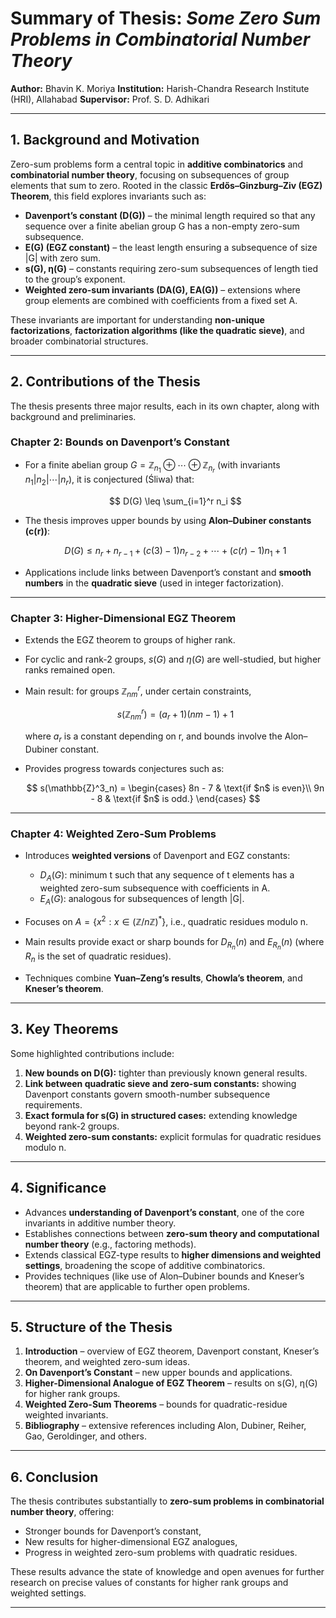 # Summary of Thesis: *Some Zero Sum Problems in Combinatorial Number Theory*

**Author:** Bhavin K. Moriya
**Institution:** Harish-Chandra Research Institute (HRI), Allahabad
**Supervisor:** Prof. S. D. Adhikari

---

## 1. Background and Motivation

Zero-sum problems form a central topic in **additive combinatorics** and **combinatorial number theory**, focusing on subsequences of group elements that sum to zero. Rooted in the classic **Erdős–Ginzburg–Ziv (EGZ) Theorem**, this field explores invariants such as:

* **Davenport’s constant (D(G))** – the minimal length required so that any sequence over a finite abelian group G has a non-empty zero-sum subsequence.
* **E(G) (EGZ constant)** – the least length ensuring a subsequence of size |G| with zero sum.
* **s(G), η(G)** – constants requiring zero-sum subsequences of length tied to the group’s exponent.
* **Weighted zero-sum invariants (DA(G), EA(G))** – extensions where group elements are combined with coefficients from a fixed set A.

These invariants are important for understanding **non-unique factorizations**, **factorization algorithms (like the quadratic sieve)**, and broader combinatorial structures.

---

## 2. Contributions of the Thesis

The thesis presents three major results, each in its own chapter, along with background and preliminaries.

### **Chapter 2: Bounds on Davenport’s Constant**

* For a finite abelian group $G = \mathbb{Z}_{n_1} \oplus \cdots \oplus \mathbb{Z}_{n_r}$ (with invariants $n_1 | n_2 | \cdots | n_r$), it is conjectured (Śliwa) that:

  $$
  D(G) \leq \sum_{i=1}^r n_i
  $$
* The thesis improves upper bounds by using **Alon–Dubiner constants (c(r))**:

  $$
  D(G) \leq n_r + n_{r-1} + (c(3)-1)n_{r-2} + \cdots + (c(r)-1)n_1 + 1
  $$
* Applications include links between Davenport’s constant and **smooth numbers** in the **quadratic sieve** (used in integer factorization).

---

### **Chapter 3: Higher-Dimensional EGZ Theorem**

* Extends the EGZ theorem to groups of higher rank.
* For cyclic and rank-2 groups, $s(G)$ and $η(G)$ are well-studied, but higher ranks remained open.
* Main result: for groups $\mathbb{Z}^r_{nm}$, under certain constraints,

  $$
  s(\mathbb{Z}^r_{nm}) = (a_r + 1)(nm - 1) + 1
  $$

  where $a_r$ is a constant depending on r, and bounds involve the Alon–Dubiner constant.
* Provides progress towards conjectures such as:

  $$
  s(\mathbb{Z}^3_n) =
  \begin{cases}
  8n - 7 & \text{if $n$ is even}\\
  9n - 8 & \text{if $n$ is odd.}
  \end{cases}
  $$

---

### **Chapter 4: Weighted Zero-Sum Problems**

* Introduces **weighted versions** of Davenport and EGZ constants:

  * $D_A(G)$: minimum t such that any sequence of t elements has a weighted zero-sum subsequence with coefficients in A.
  * $E_A(G)$: analogous for subsequences of length |G|.
* Focuses on $A = \{x^2 : x \in (\mathbb{Z}/n\mathbb{Z})^* \}$, i.e., quadratic residues modulo n.
* Main results provide exact or sharp bounds for $D_{R_n}(n)$ and $E_{R_n}(n)$ (where $R_n$ is the set of quadratic residues).
* Techniques combine **Yuan–Zeng’s results**, **Chowla’s theorem**, and **Kneser’s theorem**.

---

## 3. Key Theorems

Some highlighted contributions include:

1. **New bounds on D(G):** tighter than previously known general results.
2. **Link between quadratic sieve and zero-sum constants:** showing Davenport constants govern smooth-number subsequence requirements.
3. **Exact formula for s(G) in structured cases:** extending knowledge beyond rank-2 groups.
4. **Weighted zero-sum constants:** explicit formulas for quadratic residues modulo n.

---

## 4. Significance

* Advances **understanding of Davenport’s constant**, one of the core invariants in additive number theory.
* Establishes connections between **zero-sum theory and computational number theory** (e.g., factoring methods).
* Extends classical EGZ-type results to **higher dimensions and weighted settings**, broadening the scope of additive combinatorics.
* Provides techniques (like use of Alon–Dubiner bounds and Kneser’s theorem) that are applicable to further open problems.

---

## 5. Structure of the Thesis

1. **Introduction** – overview of EGZ theorem, Davenport constant, Kneser’s theorem, and weighted zero-sum ideas.
2. **On Davenport’s Constant** – new upper bounds and applications.
3. **Higher-Dimensional Analogue of EGZ Theorem** – results on s(G), η(G) for higher rank groups.
4. **Weighted Zero-Sum Theorems** – bounds for quadratic-residue weighted invariants.
5. **Bibliography** – extensive references including Alon, Dubiner, Reiher, Gao, Geroldinger, and others.

---

## 6. Conclusion

The thesis contributes substantially to **zero-sum problems in combinatorial number theory**, offering:

* Stronger bounds for Davenport’s constant,
* New results for higher-dimensional EGZ analogues,
* Progress in weighted zero-sum problems with quadratic residues.

These results advance the state of knowledge and open avenues for further research on precise values of constants for higher rank groups and weighted settings.

---


